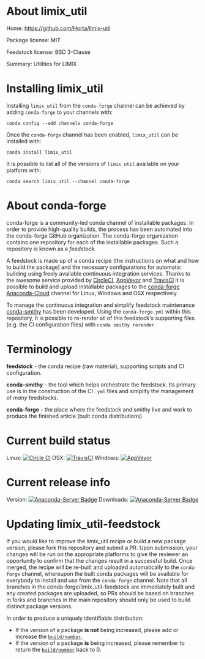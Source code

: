 About limix_util
================

Home: https://github.com/Horta/limix-util

Package license: MIT

Feedstock license: BSD 3-Clause

Summary: Utilities for LIMIX



Installing limix_util
=====================

Installing `limix_util` from the `conda-forge` channel can be achieved by adding `conda-forge` to your channels with:

```
conda config --add channels conda-forge
```

Once the `conda-forge` channel has been enabled, `limix_util` can be installed with:

```
conda install limix_util
```

It is possible to list all of the versions of `limix_util` available on your platform with:

```
conda search limix_util --channel conda-forge
```



About conda-forge
=================

conda-forge is a community-led conda channel of installable packages.
In order to provide high-quality builds, the process has been automated into the
conda-forge GitHub organization. The conda-forge organization contains one repository
for each of the installable packages. Such a repository is known as a *feedstock*.

A feedstock is made up of a conda recipe (the instructions on what and how to build
the package) and the necessary configurations for automatic building using freely
available continuous integration services. Thanks to the awesome service provided by
[CircleCI](https://circleci.com/), [AppVeyor](http://www.appveyor.com/)
and [TravisCI](https://travis-ci.org/) it is possible to build and upload installable
packages to the [conda-forge](https://anaconda.org/conda-forge)
[Anaconda-Cloud](http://docs.anaconda.org/) channel for Linux, Windows and OSX respectively.

To manage the continuous integration and simplify feedstock maintenance
[conda-smithy](http://github.com/conda-forge/conda-smithy) has been developed.
Using the ``conda-forge.yml`` within this repository, it is possible to re-render all of
this feedstock's supporting files (e.g. the CI configuration files) with ``conda smithy rerender``.


Terminology
===========

**feedstock** - the conda recipe (raw material), supporting scripts and CI configuration.

**conda-smithy** - the tool which helps orchestrate the feedstock.
                   Its primary use is in the construction of the CI ``.yml`` files
                   and simplify the management of *many* feedstocks.

**conda-forge** - the place where the feedstock and smithy live and work to
                  produce the finished article (built conda distributions)

Current build status
====================

Linux: [![Circle CI](https://circleci.com/gh/conda-forge/limix_util-feedstock.svg?style=shield)](https://circleci.com/gh/conda-forge/limix_util-feedstock)
OSX: [![TravisCI](https://travis-ci.org/conda-forge/limix_util-feedstock.svg?branch=master)](https://travis-ci.org/conda-forge/limix_util-feedstock)
Windows: [![AppVeyor](https://ci.appveyor.com/api/projects/status/github/conda-forge/limix_util-feedstock?svg=True)](https://ci.appveyor.com/project/conda-forge/limix-util-feedstock/branch/master)

Current release info
====================
Version: [![Anaconda-Server Badge](https://anaconda.org/conda-forge/limix_util/badges/version.svg)](https://anaconda.org/conda-forge/limix_util)
Downloads: [![Anaconda-Server Badge](https://anaconda.org/conda-forge/limix_util/badges/downloads.svg)](https://anaconda.org/conda-forge/limix_util)


Updating limix_util-feedstock
=============================

If you would like to improve the limix_util recipe or build a new
package version, please fork this repository and submit a PR. Upon submission,
your changes will be run on the appropriate platforms to give the reviewer an
opportunity to confirm that the changes result in a successful build. Once
merged, the recipe will be re-built and uploaded automatically to the
`conda-forge` channel, whereupon the built conda packages will be available for
everybody to install and use from the `conda-forge` channel.
Note that all branches in the conda-forge/limix_util-feedstock are
immediately built and any created packages are uploaded, so PRs should be based
on branches in forks and branches in the main repository should only be used to
build distinct package versions.

In order to produce a uniquely identifiable distribution:
 * If the version of a package **is not** being increased, please add or increase
   the [``build/number``](http://conda.pydata.org/docs/building/meta-yaml.html#build-number-and-string).
 * If the version of a package **is** being increased, please remember to return
   the [``build/number``](http://conda.pydata.org/docs/building/meta-yaml.html#build-number-and-string)
   back to 0.
